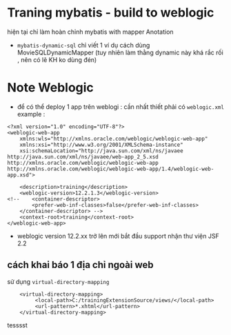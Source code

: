 # Traning mybatis - build to weblogic

hiện tại chỉ làm hoàn chỉnh mybatis with mapper Anotation
- `mybatis-dynamic-sql` chỉ viết 1 ví dụ cách dùng MovieSQLDynamicMapper  (tuy nhiên làm thằng dynamic này khá rắc rối , nên có lẽ KH ko dùng đén)

# Note Weblogic

- để có thể deploy 1 app trên weblogi : cần nhất thiết phải có `weblogic.xml`
example :
```
<?xml version="1.0" encoding="UTF-8"?>
<weblogic-web-app
	xmlns:wls="http://xmlns.oracle.com/weblogic/weblogic-web-app"
	xmlns:xsi="http://www.w3.org/2001/XMLSchema-instance"
	xsi:schemaLocation="http://java.sun.com/xml/ns/javaee http://java.sun.com/xml/ns/javaee/web-app_2_5.xsd
http://xmlns.oracle.com/weblogic/weblogic-web-app http://xmlns.oracle.com/weblogic/weblogic-web-app/1.4/weblogic-web-app.xsd">

	<description>training</description>
	<weblogic-version>12.2.1.3</weblogic-version>
<!-- 	<container-descriptor>
		<prefer-web-inf-classes>false</prefer-web-inf-classes>
	</container-descriptor> -->
	<context-root>training</context-root>
</weblogic-web-app>
```
- weblogic version 12.2.xx trở lên mới bắt đầu support nhận thư viện JSF 2.2 

## cách khai báo 1 địa chỉ ngoài web

sử dụng `virtual-directory-mapping`
```
	<virtual-directory-mapping>
	     <local-path>C:/trainingExtensionSource/views/</local-path>
	     <url-pattern>*.xhtml</url-pattern>
	</virtual-directory-mapping>
```
tesssst